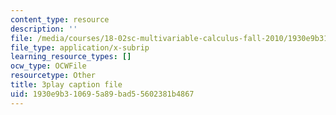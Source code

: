 ```yaml
---
content_type: resource
description: ''
file: /media/courses/18-02sc-multivariable-calculus-fall-2010/1930e9b310695a89bad55602381b4867_G534bz09B4A.vtt
file_type: application/x-subrip
learning_resource_types: []
ocw_type: OCWFile
resourcetype: Other
title: 3play caption file
uid: 1930e9b3-1069-5a89-bad5-5602381b4867
---
```

